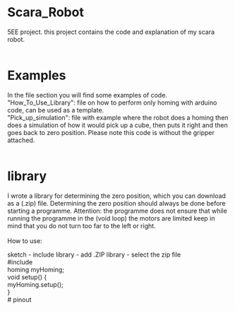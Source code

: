 # Scara_Robot
5EE project. this project contains the code and explanation of my scara robot.<br />
<br />
# Examples
In the file section you will find some examples of code.<br />
"How_To_Use_Library": file on how to perform only homing with arduino code, can be used as a template.<br />
"Pick_up_simulation": file with example where the robot does a homing then does a simulation of how it would pick up a cube, then puts it right and then goes back to zero position. Please note this code is without the gripper attached.<br />
<br />
# library
I wrote a library for determining the zero position, which you can download as a (.zip) file. Determining the zero position should always be done before starting a programme. Attention: the programme does not ensure that while running the programme in the (void loop) the motors are limited keep in mind that you do not turn too far to the left or right.<br />
<br />
How to use:<br />
 <td>
sketch - include library - add .ZIP library - select the zip file<br />
#include<homing.h><br />
homing myHoming;<br />
void setup() {<br />
myHoming.setup();<br />
   </td>
}<br />
# pinout
